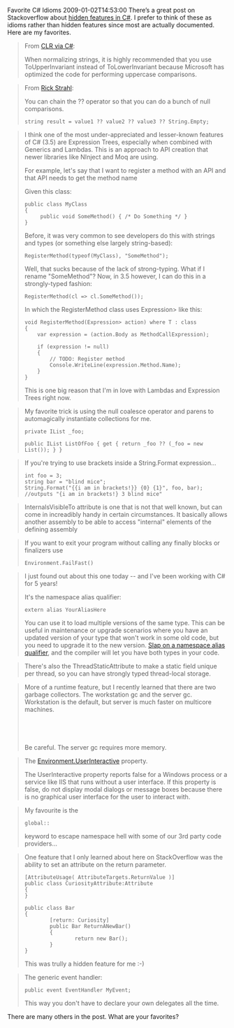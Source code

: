 Favorite C# Idioms
2009-01-02T14:53:00
There’s a great post on Stackoverflow about [hidden features in C#](http://stackoverflow.com/questions/9033?sort=votes&page=1#sort-top). I prefer to think of these as idioms rather than hidden features since most are actually documented. Here are my favorites.

> From [CLR via C#](http://www.amazon.com/CLR-via-Second-Pro-Developer/dp/0735621632):
> 
> When normalizing strings, it is highly recommended that you use ToUpperInvariant instead of ToLowerInvariant because Microsoft has optimized the code for performing uppercase comparisons.

> From [Rick Strahl](http://www.west-wind.com/weblog/posts/236298.aspx):
> 
> You can chain the ?? operator so that you can do a bunch of null comparisons.
>     
>     string result = value1 ?? value2 ?? value3 ?? String.Empty;

> I think one of the most under-appreciated and lesser-known features of C# (3.5) are Expression Trees, especially when combined with Generics and Lambdas. This is an approach to API creation that newer libraries like NInject and Moq are using.
> 
> For example, let's say that I want to register a method with an API and that API needs to get the method name
> 
> Given this class:
>     
>     public class MyClass  
>     {  
>          public void SomeMethod() { /* Do Something */ }  
>     }  
>     
> 
> Before, it was very common to see developers do this with strings and types (or something else largely string-based):
>     
>     RegisterMethod(typeof(MyClass), "SomeMethod");  
>     
> 
> Well, that sucks because of the lack of strong-typing. What if I rename "SomeMethod"? Now, in 3.5 however, I can do this in a strongly-typed fashion:
>     
>     RegisterMethod(cl => cl.SomeMethod());  
>     
> 
> In which the RegisterMethod class uses Expression> like this:
>     
>     void RegisterMethod(Expression> action) where T : class  
>     {  
>         var expression = (action.Body as MethodCallExpression);  
>       
>         if (expression != null)  
>         {  
>             // TODO: Register method  
>             Console.WriteLine(expression.Method.Name);  
>         }  
>     }  
>     
> 
> This is one big reason that I'm in love with Lambdas and Expression Trees right now.

> My favorite trick is using the null coalesce operator and parens to automagically instantiate collections for me.
>     
>     private IList _foo;  
>       
>     public IList ListOfFoo { get { return _foo ?? (_foo = new List()); } }

> If you're trying to use brackets inside a String.Format expression...
>     
>     int foo = 3;  
>     string bar = "blind mice";  
>     String.Format("{{i am in brackets!}} {0} {1}", foo, bar);  
>     //outputs "{i am in brackets!} 3 blind mice"

> InternalsVisibleTo attribute is one that is not that well known, but can come in increadibly handy in certain circumstances. It basically allows another assembly to be able to access "internal" elements of the defining assembly

> If you want to exit your program without calling any finally blocks or finalizers use
>     
>     Environment.FailFast()

> I just found out about this one today -- and I've been working with C# for 5 years!
> 
> It's the namespace alias qualifier:
>     
>     extern alias YourAliasHere  
>     
> 
> You can use it to load multiple versions of the same type. This can be useful in maintenance or upgrade scenarios where you have an updated version of your type that won't work in some old code, but you need to upgrade it to the new version. [Slap on a namespace alias qualifier](http://blogs.msdn.com/abhinaba/archive/2005/11/30/498278.aspx), and the compiler will let you have both types in your code.

> There's also the ThreadStaticAttribute to make a static field unique per thread, so you can have strongly typed thread-local storage.

> More of a runtime feature, but I recently learned that there are two garbage collectors. The workstation gc and the server gc. Workstation is the default, but server is much faster on multicore machines.
>     
>       
>          
>             
>          
>       
>     
> 
> Be careful. The server gc requires more memory.

> The [Environment.UserInteractive](http://msdn.microsoft.com/en-us/library/system.environment.userinteractive.aspx) property.
> 
> The UserInteractive property reports false for a Windows process or a service like IIS that runs without a user interface. If this property is false, do not display modal dialogs or message boxes because there is no graphical user interface for the user to interact with.

> My favourite is the
>     
>     global::  
>     
> 
> keyword to escape namespace hell with some of our 3rd party code providers...

> One feature that I only learned about here on StackOverflow was the ability to set an attribute on the return parameter.
>     
>     [AttributeUsage( AttributeTargets.ReturnValue )]  
>     public class CuriosityAttribute:Attribute  
>     {  
>     }  
>       
>     public class Bar  
>     {  
>             [return: Curiosity]  
>             public Bar ReturnANewBar()  
>             {  
>                     return new Bar();  
>             }  
>     }  
>     
> 
> This was trully a hidden feature for me :-)

> The generic event handler:
>     
>     public event EventHandler MyEvent;  
>     
> 
> This way you don't have to declare your own delegates all the time.

There are many others in the post. What are your favorites?
